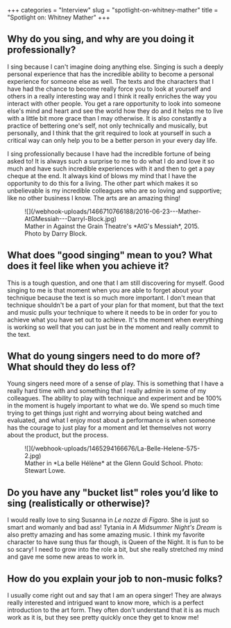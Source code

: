 +++
categories = "Interview"
slug = "spotlight-on-whitney-mather"
title = "Spotlight on: Whitney Mather"
+++

## Why do you sing, and why are you doing it professionally?

I sing because I can't imagine doing anything else. Singing is such a deeply personal experience that has the incredible ability to become a personal experience for someone else as well. The texts and the characters that I have had the chance to become really force you to look at yourself and others in a really interesting way and I think it really enriches the way you interact with other people. You get a rare opportunity to look into someone else's mind and heart and see the world how they do and it helps me to live with a little bit more grace than I may otherwise. It is also constantly a practice of bettering one's self, not only technically and musically, but personally, and I think that the grit required to look at yourself in such a critical way can only help you to be a better person in your every day life. 

I sing professionally because I have had the incredible fortune of being asked to! It is always such a surprise to me to do what I do and love it so much and have such incredible experiences with it and then to get a pay cheque at the end. It always kind of blows my mind that I have the opportunity to do this for a living. The other part which makes it so unbelievable is my incredible colleagues who are so loving and supportive; like no other business I know. The arts are an amazing thing! 

<figure data-type="image">
![](/webhook-uploads/1466710766188/2016-06-23---Mather-AtGMessiah---Darryl-Block.jpg)
<figcaption>Mather in Against the Grain Theatre's *AtG's Messiah*, 2015. Photo by Darry Block.</figcaption>
</figure>

## What does "good singing" mean to you? What does it feel like when you achieve it?

This is a tough question, and one that I am still discovering for myself. Good singing to me is that moment when you are able to forget about your technique because the text is so much more important. I don't mean that technique shouldn't be a part of your plan for that moment, but that the text and music pulls your technique to where it needs to be in order for you to achieve what you have set out to achieve. It's the moment when everything is working so well that you can just be in the moment and really commit to the text. 

## What do young singers need to do more of? What should they do less of?

Young singers need more of a sense of play. This is something that I have a really hard time with and something that I really admire in some of my colleagues. The ability to play with technique and experiment and be 100% in the moment is hugely important to what we do. We spend so much time trying to get things just right and worrying about being watched and evaluated, and what I enjoy most about a performance is when someone has the courage to just play for a moment and let themselves not worry about the product, but the process. 

<figure data-type="image">
![](/webhook-uploads/1465294166676/La-Belle-Helene-575-2.jpg)
<figcaption>Mather in *La belle Hélène* at the Glenn Gould School. Photo: Stewart Lowe.</figcaption>
</figure>

## Do you have any "bucket list" roles you’d like to sing (realistically or otherwise)?

I would really love to sing Susanna in *Le nozze di Figaro*. She is just so smart and womanly and bad ass! Tytania in *A Midsummer Night's Dream* is also pretty amazing and has some amazing music. I think my favorite character to have sung thus far though, is Queen of the Night. It is fun to be so scary! I need to grow into the role a bit, but she really stretched my mind and gave me some new areas to work in. 

## How do you explain your job to non-music folks?

I usually come right out and say that I am an opera singer! They are always really interested and intrigued want to know more, which is a perfect introduction to the art form. They often don't understand that it is as much work as it is, but they see pretty quickly once they get to know me! 
